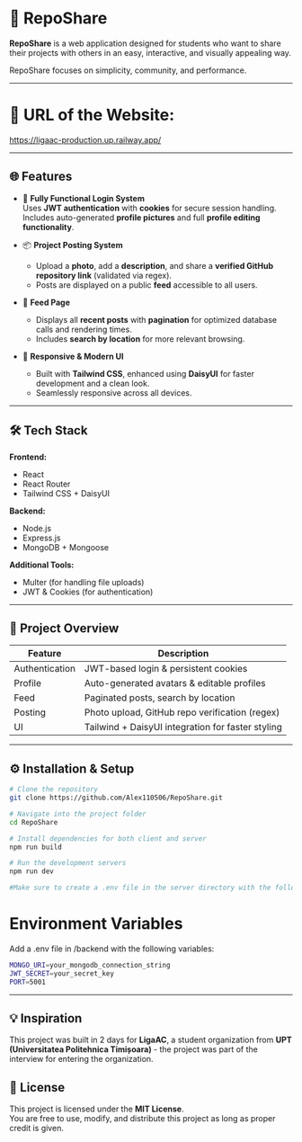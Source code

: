 # 🚀 RepoShare

**RepoShare** is a web application designed for students who want to share their projects with others in an easy, interactive, and visually appealing way.  

RepoShare focuses on simplicity, community, and performance.

---

# 🔗 URL of the Website:
https://ligaac-production.up.railway.app/

---

## 🌐 Features

- 🔐 **Fully Functional Login System**  
  Uses **JWT authentication** with **cookies** for secure session handling.  
  Includes auto-generated **profile pictures** and full **profile editing functionality**.

- 📦 **Project Posting System**  
  - Upload a **photo**, add a **description**, and share a **verified GitHub repository link** (validated via regex).  
  - Posts are displayed on a public **feed** accessible to all users.  

- 📰 **Feed Page**
  - Displays all **recent posts** with **pagination** for optimized database calls and rendering times.  
  - Includes **search by location** for more relevant browsing.

- 🧩 **Responsive & Modern UI**
  - Built with **Tailwind CSS**, enhanced using **DaisyUI** for faster development and a clean look.  
  - Seamlessly responsive across all devices.

---

## 🛠️ Tech Stack

**Frontend:**  
- React  
- React Router  
- Tailwind CSS + DaisyUI  

**Backend:**  
- Node.js  
- Express.js  
- MongoDB + Mongoose  

**Additional Tools:**  
- Multer (for handling file uploads)  
- JWT & Cookies (for authentication)

---

## 📁 Project Overview

| Feature | Description |
|----------|-------------|
| Authentication | JWT-based login & persistent cookies |
| Profile | Auto-generated avatars & editable profiles |
| Feed | Paginated posts, search by location |
| Posting | Photo upload, GitHub repo verification (regex) |
| UI | Tailwind + DaisyUI integration for faster styling |

---

## ⚙️ Installation & Setup

```bash
# Clone the repository
git clone https://github.com/Alex110506/RepoShare.git

# Navigate into the project folder
cd RepoShare

# Install dependencies for both client and server
npm run build

# Run the development servers
npm run dev

#Make sure to create a .env file in the server directory with the following environment variables:
```

# Environment Variables
Add a .env file in /backend with the following variables:

```bash
MONGO_URI=your_mongodb_connection_string
JWT_SECRET=your_secret_key
PORT=5001
```
---

## 💡 Inspiration
This project was built in 2 days for **LigaAC**, a student organization from **UPT (Universitatea Politehnica Timișoara)** - the project was part of the interview for entering the organization.

## 📜 License
This project is licensed under the **MIT License**.  
You are free to use, modify, and distribute this project as long as proper credit is given.